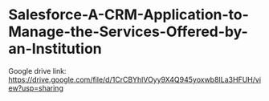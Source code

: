# Salesforce-A-CRM-Application-to-Manage-the-Services-Offered-by-an-Institution

Google drive link: https://drive.google.com/file/d/1CrCBYhlVOyy9X4Q945yoxwb8ILa3HFUH/view?usp=sharing
